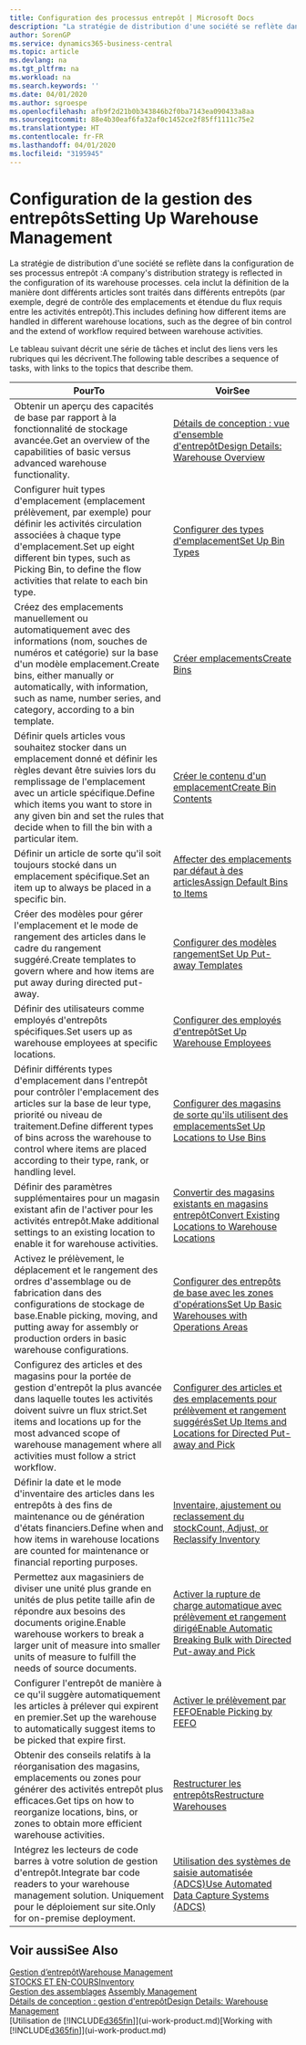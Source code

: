```yaml
---
title: Configuration des processus entrepôt | Microsoft Docs
description: "La stratégie de distribution d'une société se reflète dans la configuration de ses processus entrepôt : cela inclut la définition de la manière dont différents articles sont traités dans différents entrepôts (par exemple, degré de contrôle des emplacements et étendue du flux requis entre les activités entrepôt)."
author: SorenGP
ms.service: dynamics365-business-central
ms.topic: article
ms.devlang: na
ms.tgt_pltfrm: na
ms.workload: na
ms.search.keywords: ''
ms.date: 04/01/2020
ms.author: sgroespe
ms.openlocfilehash: afb9f2d21b0b343846b2f0ba7143ea090433a8aa
ms.sourcegitcommit: 88e4b30eaf6fa32af0c1452ce2f85ff1111c75e2
ms.translationtype: HT
ms.contentlocale: fr-FR
ms.lasthandoff: 04/01/2020
ms.locfileid: "3195945"
---
```

# <a name="setting-up-warehouse-management"></a><span data-ttu-id="7122d-104">Configuration de la gestion des entrepôts</span><span class="sxs-lookup"><span data-stu-id="7122d-104">Setting Up Warehouse Management</span></span>
<span data-ttu-id="7122d-105">La stratégie de distribution d'une société se reflète dans la configuration de ses processus entrepôt :</span><span class="sxs-lookup"><span data-stu-id="7122d-105">A company's distribution strategy is reflected in the configuration of its warehouse processes.</span></span> <span data-ttu-id="7122d-106">cela inclut la définition de la manière dont différents articles sont traités dans différents entrepôts (par exemple, degré de contrôle des emplacements et étendue du flux requis entre les activités entrepôt).</span><span class="sxs-lookup"><span data-stu-id="7122d-106">This includes defining how different items are handled in different warehouse locations, such as the degree of bin control and the extend of workflow required between warehouse activities.</span></span>  

 <span data-ttu-id="7122d-107">Le tableau suivant décrit une série de tâches et inclut des liens vers les rubriques qui les décrivent.</span><span class="sxs-lookup"><span data-stu-id="7122d-107">The following table describes a sequence of tasks, with links to the topics that describe them.</span></span>   

|<span data-ttu-id="7122d-108">**Pour**</span><span class="sxs-lookup"><span data-stu-id="7122d-108">**To**</span></span>|<span data-ttu-id="7122d-109">**Voir**</span><span class="sxs-lookup"><span data-stu-id="7122d-109">**See**</span></span>|  
|------------|-------------|  
|<span data-ttu-id="7122d-110">Obtenir un aperçu des capacités de base par rapport à la fonctionnalité de stockage avancée.</span><span class="sxs-lookup"><span data-stu-id="7122d-110">Get an overview of the capabilities of basic versus advanced warehouse functionality.</span></span>|[<span data-ttu-id="7122d-111">Détails de conception : vue d'ensemble d'entrepôt</span><span class="sxs-lookup"><span data-stu-id="7122d-111">Design Details: Warehouse Overview</span></span>](design-details-warehouse-overview.md)|  
|<span data-ttu-id="7122d-112">Configurer huit types d'emplacement (emplacement prélèvement, par exemple) pour définir les activités circulation associées à chaque type d'emplacement.</span><span class="sxs-lookup"><span data-stu-id="7122d-112">Set up eight different bin types, such as Picking Bin, to define the flow activities that relate to each bin type.</span></span>|[<span data-ttu-id="7122d-113">Configurer des types d'emplacement</span><span class="sxs-lookup"><span data-stu-id="7122d-113">Set Up Bin Types</span></span>](warehouse-how-to-set-up-bin-types.md)|  
|<span data-ttu-id="7122d-114">Créez des emplacements manuellement ou automatiquement avec des informations (nom, souches de numéros et catégorie) sur la base d'un modèle emplacement.</span><span class="sxs-lookup"><span data-stu-id="7122d-114">Create bins, either manually or automatically, with information, such as name, number series, and category, according to a bin template.</span></span>|[<span data-ttu-id="7122d-115">Créer emplacements</span><span class="sxs-lookup"><span data-stu-id="7122d-115">Create Bins</span></span>](warehouse-how-to-create-individual-bins.md)|  
|<span data-ttu-id="7122d-116">Définir quels articles vous souhaitez stocker dans un emplacement donné et définir les règles devant être suivies lors du remplissage de l'emplacement avec un article spécifique.</span><span class="sxs-lookup"><span data-stu-id="7122d-116">Define which items you want to store in any given bin and set the rules that decide when to fill the bin with a particular item.</span></span>|[<span data-ttu-id="7122d-117">Créer le contenu d'un emplacement</span><span class="sxs-lookup"><span data-stu-id="7122d-117">Create Bin Contents</span></span>](warehouse-how-to-set-up-bin-contents.md)|  
|<span data-ttu-id="7122d-118">Définir un article de sorte qu'il soit toujours stocké dans un emplacement spécifique.</span><span class="sxs-lookup"><span data-stu-id="7122d-118">Set an item up to always be placed in a specific bin.</span></span>|[<span data-ttu-id="7122d-119">Affecter des emplacements par défaut à des articles</span><span class="sxs-lookup"><span data-stu-id="7122d-119">Assign Default Bins to Items</span></span>](warehouse-how-to-assign-default-bins-to-items.md)|
|<span data-ttu-id="7122d-120">Créer des modèles pour gérer l'emplacement et le mode de rangement des articles dans le cadre du rangement suggéré.</span><span class="sxs-lookup"><span data-stu-id="7122d-120">Create templates to govern where and how items are put away during directed put-away.</span></span>|[<span data-ttu-id="7122d-121">Configurer des modèles rangement</span><span class="sxs-lookup"><span data-stu-id="7122d-121">Set Up Put-away Templates</span></span>](warehouse-how-to-set-up-put-away-templates.md)|
|<span data-ttu-id="7122d-122">Définir des utilisateurs comme employés d'entrepôts spécifiques.</span><span class="sxs-lookup"><span data-stu-id="7122d-122">Set users up as warehouse employees at specific locations.</span></span>|[<span data-ttu-id="7122d-123">Configurer des employés d'entrepôt</span><span class="sxs-lookup"><span data-stu-id="7122d-123">Set Up Warehouse Employees</span></span>](warehouse-how-to-set-up-warehouse-employees.md)|
|<span data-ttu-id="7122d-124">Définir différents types d'emplacement dans l'entrepôt pour contrôler l'emplacement des articles sur la base de leur type, priorité ou niveau de traitement.</span><span class="sxs-lookup"><span data-stu-id="7122d-124">Define different types of bins across the warehouse to control where items are placed according to their type, rank, or handling level.</span></span>|[<span data-ttu-id="7122d-125">Configurer des magasins de sorte qu'ils utilisent des emplacements</span><span class="sxs-lookup"><span data-stu-id="7122d-125">Set Up Locations to Use Bins</span></span>](warehouse-how-to-set-up-locations-to-use-bins.md)|
|<span data-ttu-id="7122d-126">Définir des paramètres supplémentaires pour un magasin existant afin de l'activer pour les activités entrepôt.</span><span class="sxs-lookup"><span data-stu-id="7122d-126">Make additional settings to an existing location to enable it for warehouse activities.</span></span>|[<span data-ttu-id="7122d-127">Convertir des magasins existants en magasins entrepôt</span><span class="sxs-lookup"><span data-stu-id="7122d-127">Convert Existing Locations to Warehouse Locations</span></span>](warehouse-how-to-convert-existing-locations-to-warehouse-locations.md)|
|<span data-ttu-id="7122d-128">Activez le prélèvement, le déplacement et le rangement des ordres d'assemblage ou de fabrication dans des configurations de stockage de base.</span><span class="sxs-lookup"><span data-stu-id="7122d-128">Enable picking, moving, and putting away for assembly or production orders in basic warehouse configurations.</span></span>|[<span data-ttu-id="7122d-129">Configurer des entrepôts de base avec les zones d'opérations</span><span class="sxs-lookup"><span data-stu-id="7122d-129">Set Up Basic Warehouses with Operations Areas</span></span>](warehouse-how-to-set-up-basic-warehouses-with-operations-areas.md)|  
|<span data-ttu-id="7122d-130">Configurez des articles et des magasins pour la portée de gestion d'entrepôt la plus avancée dans laquelle toutes les activités doivent suivre un flux strict.</span><span class="sxs-lookup"><span data-stu-id="7122d-130">Set items and locations up for the most advanced scope of warehouse management where all activities must follow a strict workflow.</span></span>|[<span data-ttu-id="7122d-131">Configurer des articles et des emplacements pour prélèvement et rangement suggérés</span><span class="sxs-lookup"><span data-stu-id="7122d-131">Set Up Items and Locations for Directed Put-away and Pick</span></span>](warehouse-how-to-set-up-items-for-directed-put-away-and-pick.md)|  
|<span data-ttu-id="7122d-132">Définir la date et le mode d'inventaire des articles dans les entrepôts à des fins de maintenance ou de génération d'états financiers.</span><span class="sxs-lookup"><span data-stu-id="7122d-132">Define when and how items in warehouse locations are counted for maintenance or financial reporting purposes.</span></span>|[<span data-ttu-id="7122d-133">Inventaire, ajustement ou reclassement du stock</span><span class="sxs-lookup"><span data-stu-id="7122d-133">Count, Adjust, or Reclassify Inventory</span></span>](inventory-how-count-adjust-reclassify.md)|
|<span data-ttu-id="7122d-134">Permettez aux magasiniers de diviser une unité plus grande en unités de plus petite taille afin de répondre aux besoins des documents origine.</span><span class="sxs-lookup"><span data-stu-id="7122d-134">Enable warehouse workers to break a larger unit of measure into smaller units of measure to fulfill the needs of source documents.</span></span>|[<span data-ttu-id="7122d-135">Activer la rupture de charge automatique avec prélèvement et rangement dirigé</span><span class="sxs-lookup"><span data-stu-id="7122d-135">Enable Automatic Breaking Bulk with Directed Put-away and Pick</span></span>](warehouse-enable-automatic-breaking-bulk-with-directed-put-away-and-pick.md)|  
|<span data-ttu-id="7122d-136">Configurer l'entrepôt de manière à ce qu'il suggère automatiquement les articles à prélever qui expirent en premier.</span><span class="sxs-lookup"><span data-stu-id="7122d-136">Set up the warehouse to automatically suggest items to be picked that expire first.</span></span>|[<span data-ttu-id="7122d-137">Activer le prélèvement par FEFO</span><span class="sxs-lookup"><span data-stu-id="7122d-137">Enable Picking by FEFO</span></span>](warehouse-picking-by-fefo.md)|
|<span data-ttu-id="7122d-138">Obtenir des conseils relatifs à la réorganisation des magasins, emplacements ou zones pour générer des activités entrepôt plus efficaces.</span><span class="sxs-lookup"><span data-stu-id="7122d-138">Get tips on how to reorganize locations, bins, or zones to obtain more efficient warehouse activities.</span></span>|[<span data-ttu-id="7122d-139">Restructurer les entrepôts</span><span class="sxs-lookup"><span data-stu-id="7122d-139">Restructure Warehouses</span></span>](warehouse-how-to-restructure-warehouses.md)|
|<span data-ttu-id="7122d-140">Intégrez les lecteurs de code barres à votre solution de gestion d'entrepôt.</span><span class="sxs-lookup"><span data-stu-id="7122d-140">Integrate bar code readers to your warehouse management solution.</span></span> <span data-ttu-id="7122d-141">Uniquement pour le déploiement sur site.</span><span class="sxs-lookup"><span data-stu-id="7122d-141">Only for on-premise deployment.</span></span>|[<span data-ttu-id="7122d-142">Utilisation des systèmes de saisie automatisée (ADCS)</span><span class="sxs-lookup"><span data-stu-id="7122d-142">Use Automated Data Capture Systems (ADCS)</span></span>](warehouse-use-automated-data-capture-systems-adcs.md)|

## <a name="see-also"></a><span data-ttu-id="7122d-143">Voir aussi</span><span class="sxs-lookup"><span data-stu-id="7122d-143">See Also</span></span>  
[<span data-ttu-id="7122d-144">Gestion d’entrepôt</span><span class="sxs-lookup"><span data-stu-id="7122d-144">Warehouse Management</span></span>](warehouse-manage-warehouse.md)  
[<span data-ttu-id="7122d-145">STOCKS ET EN-COURS</span><span class="sxs-lookup"><span data-stu-id="7122d-145">Inventory</span></span>](inventory-manage-inventory.md)  
<span data-ttu-id="7122d-146">[Gestion des assemblages](assembly-assemble-items.md)  </span><span class="sxs-lookup"><span data-stu-id="7122d-146">[Assembly Management](assembly-assemble-items.md)  </span></span>  
[<span data-ttu-id="7122d-147">Détails de conception : gestion d'entrepôt</span><span class="sxs-lookup"><span data-stu-id="7122d-147">Design Details: Warehouse Management</span></span>](design-details-warehouse-management.md)  
<span data-ttu-id="7122d-148">[Utilisation de [!INCLUDE[d365fin](includes/d365fin_md.md)]](ui-work-product.md)</span><span class="sxs-lookup"><span data-stu-id="7122d-148">[Working with [!INCLUDE[d365fin](includes/d365fin_md.md)]](ui-work-product.md)</span></span>
